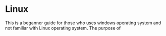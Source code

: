 # Linux
This is a beganner guide for those who uses windows operating system and not familiar with Linux operating system.
The purpose of 